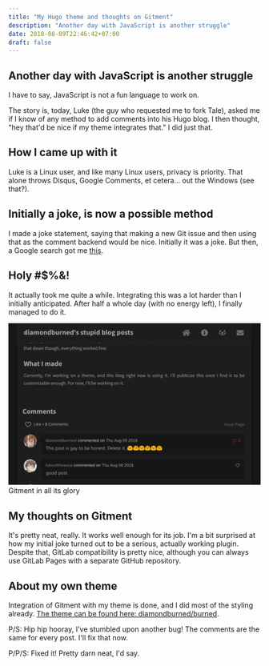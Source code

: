 ```yaml
---
title: "My Hugo theme and thoughts on Gitment"
description: "Another day with JavaScript is another struggle"
date: 2018-08-09T22:46:42+07:00
draft: false
---
```


## Another day with JavaScript is another struggle

I have to say, JavaScript is not a fun language to work on.

The story is, today, Luke (the guy who requested me to fork Tale), asked me if I know of any method to add comments into his Hugo blog. I then thought, "hey that'd be nice if my theme integrates that." I did just that.

## How I came up with it

Luke is a Linux user, and like many Linux users, privacy is priority. That alone throws Disqus, Google Comments, et cetera... out the Windows (see that?).

## Initially a joke, is now a possible method

I made a joke statement, saying that making a new Git issue and then using that as the comment backend would be nice. Initially it was a joke. But then, a Google search got me [this](https://github.com/imsun/gitment).

## Holy #$%&!

It actually took me quite a while. Integrating this was a lot harder than I initially anticipated. After half a whole day (with no energy left), I finally managed to do it.

![gitment](/images/gitment.png)
Gitment in all its glory

## My thoughts on Gitment

It's pretty neat, really. It works well enough for its job. I'm a bit surprised at how my initial joke turned out to be a serious, actually working plugin. Despite that, GitLab compatibility is pretty nice, although you can always use GitLab Pages with a separate GitHub repository.

## About my own theme

Integration of Gitment with my theme is done, and I did most of the styling already. [The theme can be found here: diamondburned/burned](https://gitlab.com/diamondburned/burned). 

P/S: Hip hip hooray, I've stumbled upon another bug! The comments are the same for every post. I'll fix that now.

P/P/S: Fixed it! Pretty darn neat, I'd say.